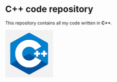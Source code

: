 # C++ code repository

This repository contains all my code written in **C++**. 

![](Images/C%2B%2B%20logo.png)